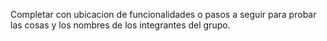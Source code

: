 
Completar con ubicacion de funcionalidades o pasos a seguir para probar las
cosas y los nombres de los integrantes del grupo.